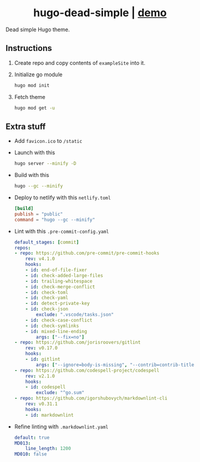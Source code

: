 <h1 align=center>hugo-dead-simple | <a href="" rel="nofollow">demo</a></h1>

Dead simple Hugo theme.

## Instructions

1. Create repo and copy contents of `exampleSite` into it.
2. Initialize go module

    ```bash
    hugo mod init
    ```

3. Fetch theme

    ```bash
    hugo mod get -u
    ```

## Extra stuff

- Add `favicon.ico` to `/static`
- Launch with this

    ```bash
    hugo server --minify -D
    ```

- Build with this

    ```bash
    hugo --gc --minify
    ```

- Deploy to netlify with this `netlify.toml`

    ```toml
    [build]
    publish = "public"
    command = "hugo --gc --minify"
    ```

- Lint with this `.pre-commit-config.yaml`

    ```yaml
    default_stages: [commit]
    repos:
    - repo: https://github.com/pre-commit/pre-commit-hooks
        rev: v4.1.0
        hooks:
        - id: end-of-file-fixer
        - id: check-added-large-files
        - id: trailing-whitespace
        - id: check-merge-conflict
        - id: check-toml
        - id: check-yaml
        - id: detect-private-key
        - id: check-json
            exclude: ".vscode/tasks.json"
        - id: check-case-conflict
        - id: check-symlinks
        - id: mixed-line-ending
            args: ["--fix=no"]
    - repo: https://github.com/jorisroovers/gitlint
        rev: v0.17.0
        hooks:
        - id: gitlint
            args: ["--ignore=body-is-missing", "--contrib=contrib-title-conventional-commits", "--msg-filename"]
    - repo: https://github.com/codespell-project/codespell
        rev: v2.1.0
        hooks:
        - id: codespell
            exclude: "^go.sum"
    - repo: https://github.com/igorshubovych/markdownlint-cli
        rev: v0.31.1
        hooks:
        - id: markdownlint
    ```

- Refine linting with `.markdownlint.yaml`

    ```yaml
    default: true
    MD013:
        line_length: 1200
    MD010: false
    ```
